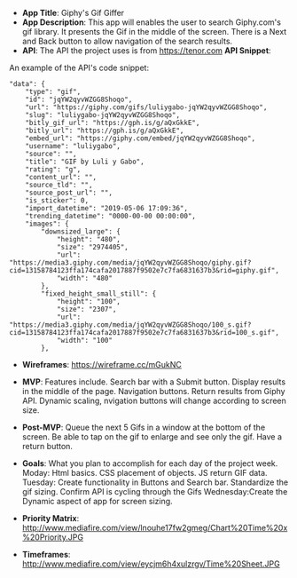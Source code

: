 - **App Title**:
Giphy's Gif Giffer
- **App Description**:
This app will enables the user to search  Giphy.com's gif library.  It presents the Gif in the middle of the screen.  There is a Next and Back button to allow navigation of the search results. 
- **API**:
The API the project uses is from https://tenor.com 
**API Snippet**: 


An example of the API's code snippet:

    "data": {
        "type": "gif",
        "id": "jqYW2qyvWZGG8Shoqo",
        "url": "https://giphy.com/gifs/luliygabo-jqYW2qyvWZGG8Shoqo",
        "slug": "luliygabo-jqYW2qyvWZGG8Shoqo",
        "bitly_gif_url": "https://gph.is/g/aQxGkkE",
        "bitly_url": "https://gph.is/g/aQxGkkE",
        "embed_url": "https://giphy.com/embed/jqYW2qyvWZGG8Shoqo",
        "username": "luliygabo",
        "source": "",
        "title": "GIF by Luli y Gabo",
        "rating": "g",
        "content_url": "",
        "source_tld": "",
        "source_post_url": "",
        "is_sticker": 0,
        "import_datetime": "2019-05-06 17:09:36",
        "trending_datetime": "0000-00-00 00:00:00",
        "images": {
            "downsized_large": {
                "height": "480",
                "size": "2974405",
                "url": "https://media3.giphy.com/media/jqYW2qyvWZGG8Shoqo/giphy.gif?cid=13158784123ffa174cafa2017887f9502e7c7fa6831637b3&rid=giphy.gif",
                "width": "480"
            },
            "fixed_height_small_still": {
                "height": "100",
                "size": "2307",
                "url": "https://media3.giphy.com/media/jqYW2qyvWZGG8Shoqo/100_s.gif?cid=13158784123ffa174cafa2017887f9502e7c7fa6831637b3&rid=100_s.gif",
                "width": "100"
            },


- **Wireframes**:
https://wireframe.cc/mGukNC


- **MVP**: 
Features include.  Search bar with a Submit button.  Display results in the middle of the page.  Navigation buttons.  Return results from Giphy API. Dynamic scaling, nvigation buttons will change according to screen size.
- **Post-MVP**:
Queue the next 5 Gifs in a window at the bottom of the screen.  Be able to tap on the gif to enlarge and see only the gif.  Have a return button.
- **Goals**: What you plan to accomplish for each day of the project week.
Moday: Html basics.  CSS placement of objects.  JS return GIF data.
Tuesday: Create functionality in Buttons and Search bar.  Standardize the gif sizing. Confirm API is cycling through the Gifs 
Wednesday:Create the Dynamic aspect of app for screen sizing. 

- **Priority Matrix**:
http://www.mediafire.com/view/lnouhe17fw2gmeg/Chart%20Time%20x%20Priority.JPG
- **Timeframes**: http://www.mediafire.com/view/eycjm6h4xulzrgv/Time%20Sheet.JPG


